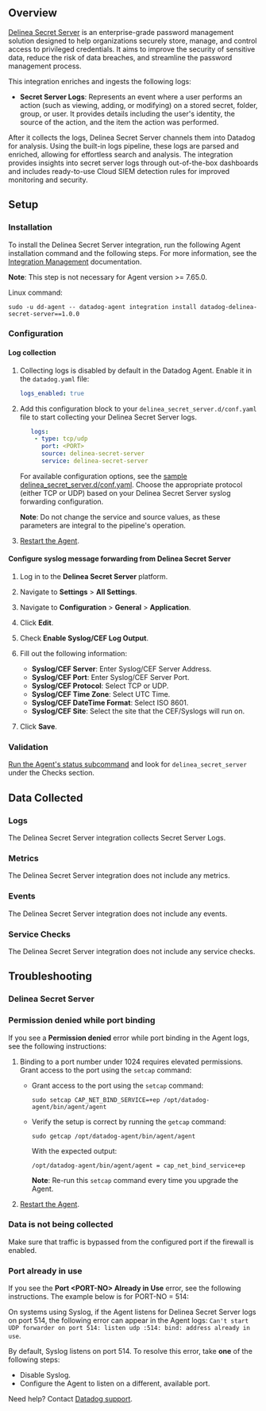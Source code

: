 ## Overview

[Delinea Secret Server][4] is an enterprise-grade password management solution designed to help organizations securely store, manage, and control access to privileged credentials. It aims to improve the security of sensitive data, reduce the risk of data breaches, and streamline the password management process.

This integration enriches and ingests the following logs:

- **Secret Server Logs**: Represents an event where a user performs an action (such as viewing, adding, or modifying) on a stored secret, folder, group, or user. It provides details including the user's identity, the source of the action, and the  item the action was performed.

After it collects the logs, Delinea Secret Server channels them into Datadog for analysis. Using the built-in logs pipeline, these logs are parsed and enriched, allowing for effortless search and analysis. The integration provides insights into secret server logs through out-of-the-box dashboards and includes ready-to-use Cloud SIEM detection rules for improved monitoring and security.

## Setup

### Installation

To install the Delinea Secret Server integration, run the following Agent installation command and the following steps. For more information, see the [Integration Management][5] documentation.

**Note**: This step is not necessary for Agent version >= 7.65.0.

Linux command:

  ```shell
  sudo -u dd-agent -- datadog-agent integration install datadog-delinea-secret-server==1.0.0
  ```

### Configuration

#### Log collection

1. Collecting logs is disabled by default in the Datadog Agent. Enable it in the `datadog.yaml` file:

    ```yaml
    logs_enabled: true
    ```

2. Add this configuration block to your `delinea_secret_server.d/conf.yaml` file to start collecting your Delinea Secret Server logs.

   ```yaml
      logs:
       - type: tcp/udp
         port: <PORT>
         source: delinea-secret-server
         service: delinea-secret-server
      ```

      For available configuration options, see the [sample delinea_secret_server.d/conf.yaml][7]. Choose the appropriate protocol (either TCP or UDP) based on your Delinea Secret Server syslog forwarding configuration.

      **Note**: Do not change the service and source values, as these parameters are integral to the pipeline's operation.

3. [Restart the Agent][1].

#### Configure syslog message forwarding from Delinea Secret Server

1. Log in to the **Delinea Secret Server** platform.
2. Navigate to **Settings** > **All Settings**.
3. Navigate to **Configuration** > **General** > **Application**.
4. Click **Edit**.
5. Check **Enable Syslog/CEF Log Output**.
6. Fill out the following information:

    - **Syslog/CEF Server**: Enter Syslog/CEF Server Address.
    - **Syslog/CEF Port**: Enter Syslog/CEF Server Port.
    - **Syslog/CEF Protocol**: Select TCP or UDP.
    - **Syslog/CEF Time Zone**: Select UTC Time.
    - **Syslog/CEF DateTime Format**: Select ISO 8601.
    - **Syslog/CEF Site**: Select the site that the CEF/Syslogs will run on.

7. Click **Save**.

### Validation

[Run the Agent's status subcommand][2] and look for `delinea_secret_server` under the Checks section.

## Data Collected

### Logs

The Delinea Secret Server integration collects Secret Server Logs.

### Metrics

The Delinea Secret Server integration does not include any metrics.

### Events

The Delinea Secret Server integration does not include any events.

### Service Checks

The Delinea Secret Server integration does not include any service checks.

## Troubleshooting

### Delinea Secret Server

### Permission denied while port binding

If you see a **Permission denied** error while port binding in the Agent logs, see the following instructions:

   1. Binding to a port number under 1024 requires elevated permissions. Grant access to the port using the `setcap` command:

      - Grant access to the port using the `setcap` command:

         ```shell
         sudo setcap CAP_NET_BIND_SERVICE=+ep /opt/datadog-agent/bin/agent/agent
         ```

      - Verify the setup is correct by running the `getcap` command:

         ```shell
         sudo getcap /opt/datadog-agent/bin/agent/agent
         ```

         With the expected output:

         ```shell
         /opt/datadog-agent/bin/agent/agent = cap_net_bind_service+ep
         ```

         **Note**: Re-run this `setcap` command every time you upgrade the Agent.

   2. [Restart the Agent][1].

### Data is not being collected

Make sure that traffic is bypassed from the configured port if the firewall is enabled.

### Port already in use

If you see the **Port <PORT-NO\> Already in Use** error, see the following instructions. The example below is for PORT-NO = 514:

On systems using Syslog, if the Agent listens for Delinea Secret Server logs on port 514, the following error can appear in the Agent logs: `Can't start UDP forwarder on port 514: listen udp :514: bind: address already in use`.

By default, Syslog listens on port 514. To resolve this error, take **one** of the following steps:

- Disable Syslog.
- Configure the Agent to listen on a different, available port.

Need help? Contact [Datadog support][3].

[1]: https://docs.datadoghq.com/agent/guide/agent-commands/#start-stop-and-restart-the-agent
[2]: https://docs.datadoghq.com/agent/guide/agent-commands/#agent-status-and-information
[3]: https://docs.datadoghq.com/help/
[4]: https://delinea.com/products/secret-server
[5]: https://docs.datadoghq.com/agent/guide/integration-management/?tab=linux#install
[6]: https://docs.delinea.com/online-help/secret-server/start.htm
[7]: https://github.com/DataDog/integrations-core/blob/master/delinea_secret_server/datadog_checks/delinea_secret_server/data/conf.yaml.example